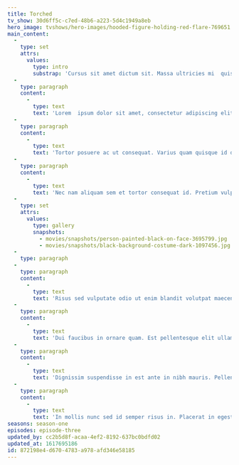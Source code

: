 ```yaml
---
title: Torched
tv_show: 30d6ff5c-c7ed-48b6-a223-5d4c1949a8eb
hero_image: tvshows/hero-images/hooded-figure-holding-red-flare-769651.jpg
main_content:
  -
    type: set
    attrs:
      values:
        type: intro
        substrap: 'Cursus sit amet dictum sit. Massa ultricies mi  quis hendrerit dolor magna. Eget lorem dolor sed viverra ipsum nunc  aliquet.'
  -
    type: paragraph
    content:
      -
        type: text
        text: 'Lorem  ipsum dolor sit amet, consectetur adipiscing elit, sed do eiusmod  tempor incididunt ut labore et dolore magna aliqua. Nullam non nisi est  sit amet facilisis magna etiam. Dignissim sodales ut eu sem integer.  Pretium aenean pharetra magna ac placerat vestibulum lectus.  Pellentesque eu tincidunt tortor aliquam. Sed odio morbi quis commodo  odio aenean sed adipiscing. Lacinia at quis risus sed vulputate odio ut.  Tellus at urna condimentum mattis pellentesque. Massa eget egestas  purus viverra accumsan in nisl nisi scelerisque. Nunc scelerisque  viverra mauris in aliquam sem fringilla ut. Vitae aliquet nec  ullamcorper sit amet risus nullam eget. Lacus vel facilisis volutpat est  velit egestas dui. Amet volutpat consequat mauris nunc congue nisi  vitae suscipit. Habitant morbi tristique senectus et. Vitae congue eu  consequat ac felis donec et odio. Est velit egestas dui id ornare. Vitae  justo eget magna fermentum iaculis eu non diam.'
  -
    type: paragraph
    content:
      -
        type: text
        text: 'Tortor posuere ac ut consequat. Varius quam quisque id diam vel.  Malesuada bibendum arcu vitae elementum curabitur vitae. Laoreet non  curabitur gravida arcu.  Tempus imperdiet nulla malesuada pellentesque elit eget gravida  cum sociis. Pulvinar etiam non quam lacus suspendisse. Elementum nibh  tellus molestie nunc. Ut ornare lectus sit amet est placerat. Faucibus  purus in massa tempor nec feugiat nisl pretium fusce. Leo a diam  sollicitudin tempor id eu nisl. Viverra orci sagittis eu volutpat odio. A  pellentesque sit amet porttitor eget dolor morbi non. At risus viverra  adipiscing at in tellus integer feugiat scelerisque. Odio facilisis  mauris sit amet massa. In hac habitasse platea dictumst vestibulum  rhoncus est.'
  -
    type: paragraph
    content:
      -
        type: text
        text: 'Nec nam aliquam sem et tortor consequat id. Pretium vulputate sapien  nec sagittis. Pharetra diam sit amet nisl. Parturient montes nascetur  ridiculus mus mauris vitae ultricies leo integer. Sapien et ligula  ullamcorper malesuada proin libero nunc. Ornare lectus sit amet est  placerat in egestas erat imperdiet. Cursus vitae congue mauris rhoncus.  At imperdiet dui accumsan sit amet nulla facilisi morbi. Non curabitur  gravida arcu ac tortor dignissim convallis aenean. Egestas fringilla  phasellus faucibus scelerisque eleifend donec pretium. Netus et  malesuada fames ac. Egestas sed sed risus pretium quam. Tellus integer  feugiat scelerisque varius. Accumsan tortor posuere ac ut consequat  semper viverra nam.'
  -
    type: set
    attrs:
      values:
        type: gallery
        snapshots:
          - movies/snapshots/person-painted-black-on-face-3695799.jpg
          - movies/snapshots/black-background-costume-dark-1097456.jpg
  -
    type: paragraph
  -
    type: paragraph
    content:
      -
        type: text
        text: 'Risus sed vulputate odio ut enim blandit volutpat maecenas. Arcu  vitae elementum curabitur vitae nunc sed velit dignissim sodales. Amet  nisl suscipit adipiscing bibendum est ultricies. Pellentesque habitant  morbi tristique senectus. Pellentesque adipiscing commodo elit at  imperdiet dui. Enim nulla aliquet porttitor lacus luctus accumsan. Amet  volutpat consequat mauris nunc congue. Duis tristique sollicitudin nibh  sit amet commodo nulla. Enim eu turpis egestas pretium aenean pharetra  magna. Varius duis at consectetur lorem. Massa sed elementum tempus  egestas sed sed risus.'
  -
    type: paragraph
    content:
      -
        type: text
        text: 'Dui faucibus in ornare quam. Est pellentesque elit ullamcorper  dignissim cras tincidunt lobortis feugiat. Sed sed risus pretium quam.  Sem integer vitae justo eget magna fermentum iaculis. Lectus urna duis  convallis convallis tellus. Odio facilisis mauris sit amet. Rhoncus urna  neque viverra justo nec ultrices dui. Id neque aliquam vestibulum morbi  blandit cursus risus at ultrices. Varius duis at consectetur lorem  donec massa sapien faucibus. Sit amet purus gravida quis blandit.  Quisque egestas diam in arcu cursus euismod quis viverra.'
  -
    type: paragraph
    content:
      -
        type: text
        text: 'Dignissim suspendisse in est ante in nibh mauris. Pellentesque  dignissim enim sit amet venenatis urna cursus eget nunc. Aliquam etiam  erat velit scelerisque in. Augue ut lectus arcu bibendum at varius. Sit  amet consectetur adipiscing elit duis tristique. Gravida rutrum quisque  non tellus orci. Aliquam malesuada bibendum arcu vitae elementum  curabitur vitae. Risus ultricies tristique nulla aliquet. Blandit  volutpat maecenas volutpat blandit aliquam. Massa sed elementum tempus  egestas.'
  -
    type: paragraph
    content:
      -
        type: text
        text: 'In mollis nunc sed id semper risus in. Placerat in egestas erat  imperdiet sed euismod nisi. Euismod in pellentesque massa placerat duis  ultricies lacus. Sem nulla pharetra diam sit amet nisl suscipit  adipiscing. Id venenatis a condimentum vitae sapien pellentesque  habitant. Egestas diam in arcu cursus euismod quis viverra nibh. Aliquam  id diam maecenas ultricies mi eget. Ullamcorper sit amet risus nullam.  Commodo elit at imperdiet dui. Aliquet nec ullamcorper sit amet risus  nullam eget felis. Sapien nec sagittis aliquam malesuada bibendum arcu.'
seasons: season-one
episodes: episode-three
updated_by: cc2b5d8f-acaa-4ef2-8192-637bc0bdfd02
updated_at: 1617695186
id: 872198e4-d670-4783-a978-afd346e58185
---
```

